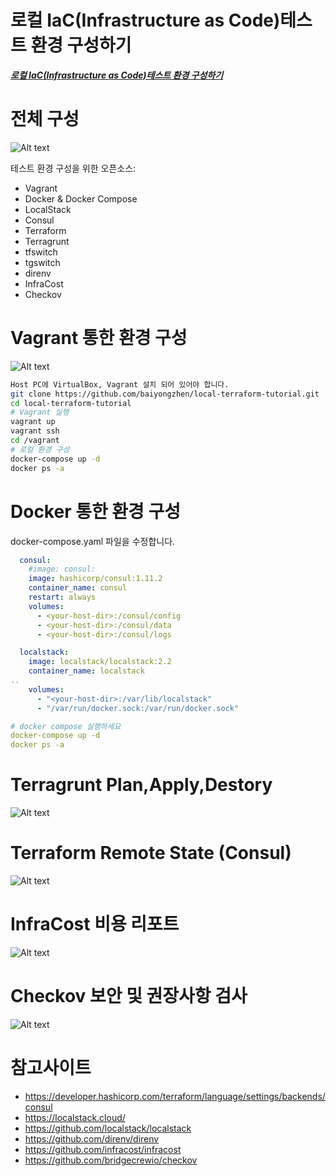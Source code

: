 # 로컬 IaC(Infrastructure as Code)테스트 환경 구성하기

***[로컬 IaC(Infrastructure as Code)테스트 환경 구성하기](https://medium.com/@dudwls96/%EB%A1%9C%EC%BB%AC-iac-infrastructure-as-code-%ED%85%8C%EC%8A%A4%ED%8A%B8-%ED%99%98%EA%B2%BD-%EA%B5%AC%EC%84%B1%ED%95%98%EA%B8%B0-1261aa0542a9)***


# 전체 구성
![Alt text](./images/iac.png)

테스트 환경 구성을 위한 오픈소스:
- Vagrant
- Docker & Docker Compose
- LocalStack
- Consul
- Terraform
- Terragrunt
- tfswitch
- tgswitch
- direnv
- InfraCost
- Checkov


# Vagrant 통한 환경 구성
![Alt text](./images/environment.png)
```bash
Host PC에 VirtualBox, Vagrant 설치 되어 있어야 합니다.
git clone https://github.com/baiyongzhen/local-terraform-tutorial.git
cd local-terraform-tutorial
# Vagrant 실행
vagrant up
vagrant ssh
cd /vagrant
# 로컬 환경 구성
docker-compose up -d
docker ps -a
```

# Docker 통한 환경 구성
docker-compose.yaml 파일을 수정합니다.
```yaml
  consul:
    #image: consul:
    image: hashicorp/consul:1.11.2
    container_name: consul
    restart: always
    volumes:
      - <your-host-dir>:/consul/config
      - <your-host-dir>:/consul/data
      - <your-host-dir>:/consul/logs

  localstack:
    image: localstack/localstack:2.2
    container_name: localstack
..
    volumes:
      - "<your-host-dir>:/var/lib/localstack"
      - "/var/run/docker.sock:/var/run/docker.sock"

# docker compose 실행하세요
docker-compose up -d
docker ps -a
```

# Terragrunt Plan,Apply,Destory
![Alt text](./images/terragrunt.gif)

# Terraform Remote State (Consul)
![Alt text](./images/consul.png)

# InfraCost 비용 리포트
![Alt text](./images/infracost.png)

# Checkov 보안 및 권장사항 검사
![Alt text](./images/checkov.gif)

# 참고사이트
- https://developer.hashicorp.com/terraform/language/settings/backends/consul
- https://localstack.cloud/
- https://github.com/localstack/localstack
- https://github.com/direnv/direnv
- https://github.com/infracost/infracost
- https://github.com/bridgecrewio/checkov